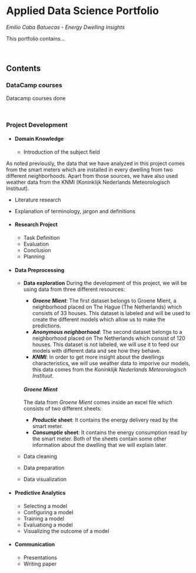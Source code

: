 # Applied Data Science Portfolio
*Emilio Caba Batuecas - Energy Dwelling Insights*

This portfolio contains...

<br>

## Contents

### DataCamp courses
Datacamp courses done

<br>

### Project Development
- #### Domain Knowledge
  - Introduction of the subject field
  
As noted previously, the data that we have analyzed in this project comes from the smart meters which are installed in every dwelling from two different neighborhoods. Apart from those sources, we have also used weather data from the KNMI (Koninklijk Nederlands Meteorologisch Instituut).
  
  - Literature research
  - Explanation of terminology, jargon and definitions
  
- #### Research Project
  - Task Definition
  - Evaluation
  - Conclusion
  - Planning
  
- #### Data Preprocessing
  - **Data exploration**
    During the development of this project, we will be using data from three different resources:
	  - _**Groene Mient**_: The first dataset belongs to Groene Mient, a neighborhood placed on The Hague (The Netherlands) which consists of 33 houses. This dataset is labeled and will be used to create the different models which allow us to make the predictions.
	  - _**Anonymous neighborhood**_: The second dataset belongs to a neighborhood placed on The Netherlands which consist of 120 houses. This dataset is not labeled, we will use it to feed our models with different data and see how they behave.
	  - _**KNMI**_: In order to get more insight about the dwellings characteristics, we will use weather data to imporive our models, this data comes from the *Koninklijk Nederlands Meteorologisch Instituut*.

    #### _**Groene Mient**_
    The data from _Groene Mient_ comes inside an excel file which consists of two different sheets:
    - **_Productie_ sheet**: It contains the energy delivery read by the smart meter.
    - **_Consumptie_ sheet**: It contains the energy consumption read by the smart meter.
    Both of the sheets contain some other information about the dwelling that we will explain later.
  - Data cleaning
  - Data preparation
  - Data visualization
  
- #### Predictive Analytics
  - Selecting a model
  - Configuring a model
  - Training a model
  - Evaluationg a model
  - Visualizing the outcome of a model
  
- #### Communication
  - Presentations
  - Writing paper
